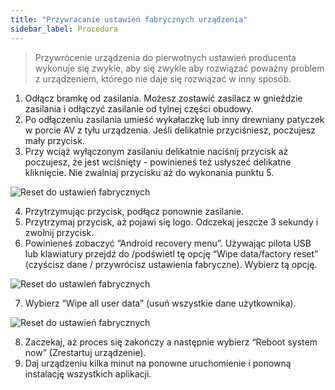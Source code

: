 ```yaml
---
title: "Przywracanie ustawień fabrycznych urządzenia"
sidebar_label: Procedura
---
```


> Przywrócenie urządzenia do pierwotnych ustawień producenta wykonuje się zwykle, aby się zwykle aby rozwiązać poważny problem z urządzeniem, którego nie daje się rozwiązać w inny sposób.


1. Odłącz bramkę od zasilania. Możesz zostawić zasilacz w gnieździe zasilania i odłączyć zasilanie od tylnej części obudowy.
2. Po odłączeniu zasilania umieść wykałaczkę lub inny drewniany patyczek w porcie AV z tyłu urządzenia. Jeśli delikatnie przyciśniesz, poczujesz mały przycisk.
3. Przy wciąż wyłączonym zasilaniu delikatnie naciśnij przycisk aż poczujesz, że jest wciśnięty - powinieneś też usłyszeć delikatne kliknięcie. Nie zwalniaj przycisku aż do wykonania punktu 5.

![Reset do ustawień fabrycznych](/AIS-docs/img/en/bramka/factory_reset.png)


4. Przytrzymując przycisk, podłącz ponownie zasilanie. 
5. Przytrzymaj przycisk, aż pojawi się logo. Odczekaj jeszcze 3 sekundy i zwolnij przycisk.
6. Powinieneś zobaczyć “Android recovery menu”. Używając pilota USB lub klawiatury przejdź do /podświetl tę opcję “Wipe data/factory reset” (czyścisz dane / przywrócisz ustawienia fabryczne). Wybierz tą opcję.

![Reset do ustawień fabrycznych](/AIS-docs/img/en/bramka/factory_reset_2.png)

7. Wybierz “Wipe all user data” (usuń wszystkie dane użytkownika).

![Reset do ustawień fabrycznych](/AIS-docs/img/en/bramka/factory_reset_3.png)

8. Zaczekaj, aż proces się zakończy a następnie wybierz “Reboot system now” (Zrestartuj urządzenie).
9. Daj urządzeniu kilka minut na ponowne uruchomienie i ponowną instalację wszystkich aplikacji.
